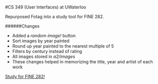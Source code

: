 #CS 349 (User Interfaces) at UWaterloo

Repurposed Fotag into a study tool for FINE 282. 

######Changes
- Added a _random image!_ button
- Sort images by year painted
- Round up year painted to the nearest multiple of 5
- Filters by century instead of rating
- All images stored in *a2/images*
- These changes helped in memorizing the title, year and artist of each work

[Study for FINE 282!](https://rawgit.com/xeniatay/cs349/fine-282-study/a2/fotag.html)

